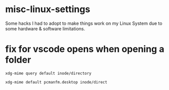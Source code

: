 # misc-linux-settings
Some hacks I had to adopt to make things work on my Linux System due to some hardware &amp; software limitations.


# fix for vscode opens when opening a folder

`xdg-mime query default inode/directory`

`xdg-mime default pcmanfm.desktop inode/direct`
